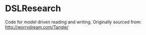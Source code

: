 # DSLResearch
Code for model driven reading and writing. Originally sourced from: http://worrydream.com/Tangle/
